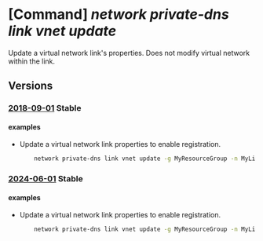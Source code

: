 # [Command] _network private-dns link vnet update_

Update a virtual network link's properties. Does not modify virtual network within the link.

## Versions

### [2018-09-01](/Resources/mgmt-plane/L3N1YnNjcmlwdGlvbnMve30vcmVzb3VyY2Vncm91cHMve30vcHJvdmlkZXJzL21pY3Jvc29mdC5uZXR3b3JrL3ByaXZhdGVkbnN6b25lcy97fS92aXJ0dWFsbmV0d29ya2xpbmtzL3t9/2018-09-01.xml) **Stable**

<!-- mgmt-plane /subscriptions/{}/resourcegroups/{}/providers/microsoft.network/privatednszones/{}/virtualnetworklinks/{} 2018-09-01 -->

#### examples

- Update a virtual network link properties to enable registration.
    ```bash
        network private-dns link vnet update -g MyResourceGroup -n MyLinkName -z www.mysite.com -e True
    ```

### [2024-06-01](/Resources/mgmt-plane/L3N1YnNjcmlwdGlvbnMve30vcmVzb3VyY2Vncm91cHMve30vcHJvdmlkZXJzL21pY3Jvc29mdC5uZXR3b3JrL3ByaXZhdGVkbnN6b25lcy97fS92aXJ0dWFsbmV0d29ya2xpbmtzL3t9/2024-06-01.xml) **Stable**

<!-- mgmt-plane /subscriptions/{}/resourcegroups/{}/providers/microsoft.network/privatednszones/{}/virtualnetworklinks/{} 2024-06-01 -->

#### examples

- Update a virtual network link properties to enable registration.
    ```bash
        network private-dns link vnet update -g MyResourceGroup -n MyLinkName -z www.mysite.com -e True
    ```
